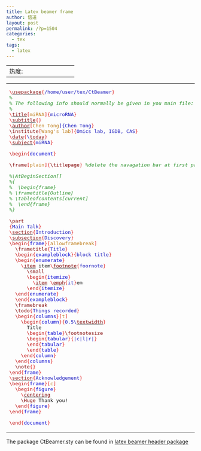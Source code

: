 ```yaml
---
title: Latex beamer frame
author: 悟道
layout: post
permalink: /?p=1504
categories:
  - tex
tags:
  - latex
---
```

<table>
  <tr cellpadding=0><td>
    热度:
  </td><td cellpadding=0><img src='http://210.75.224.29/wordpress/wp-content/plugins/statpresscn/images/sun.gif' width=10 height=10 border=0 /></td><td cellpadding=0><img src='http://210.75.224.29/wordpress/wp-content/plugins/statpresscn/images/sun_dark.gif' width=10 height=10 border=0 /></td><td cellpadding=0><img src='http://210.75.224.29/wordpress/wp-content/plugins/statpresscn/images/sun_dark.gif' width=10 height=10 border=0 /></td><td cellpadding=0><img src='http://210.75.224.29/wordpress/wp-content/plugins/statpresscn/images/sun_dark.gif' width=10 height=10 border=0 /></td><td cellpadding=0><img src='http://210.75.224.29/wordpress/wp-content/plugins/statpresscn/images/sun_dark.gif' width=10 height=10 border=0 /></td></tr>
</table>

<div class="wp_codebox">
  <table>
    <tr id="p1504146">
      <td class="code" id="p1504code146">
        <pre class="latex" style="font-family:monospace;"><span style="color: #E02020; ">\</span><a href="http://www.golatex.de/wiki/index.php?title=%5Cusepackage"><span style="color: #800000;">usepackage</span></a><span style="color: #E02020; ">{</span><span style="color: #2020C0; font-weight: normal;">/home/user/tex/CtBeamer</span><span style="color: #E02020; ">}</span>
<span style="color: #2C922C; font-style: italic;">%</span>
<span style="color: #2C922C; font-style: italic;">% The following info should normally be given in you main file:</span>
<span style="color: #2C922C; font-style: italic;">%</span>
<span style="color: #E02020; ">\</span><a href="http://www.golatex.de/wiki/index.php?title=%5Ctitle"><span style="color: #800000;">title</span></a><span style="color: #E02020; ">[</span><span style="color: #C08020; font-weight: normal;">miRNA</span><span style="color: #E02020; ">]{</span><span style="color: #2020C0; font-weight: normal;">microRNA</span><span style="color: #E02020; ">}</span>
<span style="color: #E02020; ">\</span><a href="http://www.golatex.de/wiki/index.php?title=%5Csubtitle"><span style="color: #800000;">subtitle</span></a><span style="color: #E02020; ">{</span><span style="color: #2020C0; font-weight: normal;"><span style="color: #E02020; ">}</span>
<span style="color: #E02020; ">\</span><a href="http://www.golatex.de/wiki/index.php?title=%5Cauthor"><span style="color: #800000;">author</span></a><span style="color: #E02020; ">[</span><span style="color: #C08020; font-weight: normal;">Chen Tong</span>]{Chen Tong</span><span style="color: #E02020; ">}</span>
<span style="color: #800000; font-weight: normal;">\institute</span><span style="color: #E02020; ">[</span><span style="color: #C08020; font-weight: normal;">Wang's lab</span><span style="color: #E02020; ">]{</span><span style="color: #2020C0; font-weight: normal;">Omics lab, IGDB, CAS</span><span style="color: #E02020; ">}</span>
<span style="color: #E02020; ">\</span><a href="http://www.golatex.de/wiki/index.php?title=%5Cdate"><span style="color: #800000;">date</span></a><span style="color: #E02020; ">{</span><span style="color: #2020C0; font-weight: normal;">\<a href="http://www.golatex.de/wiki/index.php?title=%5Ctoday"><span style="color: #800000;">today</span></a></span><span style="color: #E02020; ">}</span>
<span style="color: #E02020; ">\</span><a href="http://www.golatex.de/wiki/index.php?title=%5Csubject"><span style="color: #800000;">subject</span></a><span style="color: #E02020; ">{</span><span style="color: #2020C0; font-weight: normal;">miRNA</span><span style="color: #E02020; ">}</span>
&nbsp;
<span style="color: #C00000; font-weight: normal;">\begin</span><span style="color: #E02020; ">{</span><span style="color: #2020C0; font-weight: normal;"><span style="color: #0000D0; font-weight: normal;">document</span></span><span style="color: #E02020; ">}</span>
&nbsp;
<span style="color: #800000; font-weight: normal;">\frame</span><span style="color: #E02020; ">[</span><span style="color: #C08020; font-weight: normal;">plain</span><span style="color: #E02020; ">]{</span><span style="color: #2020C0; font-weight: normal;"><span style="color: #800000; font-weight: normal;">\titlepage</span></span><span style="color: #E02020; ">}</span> <span style="color: #2C922C; font-style: italic;">%delete the navagation bar at first page</span>
&nbsp;
<span style="color: #2C922C; font-style: italic;">%\AtBeginSection[]</span>
<span style="color: #2C922C; font-style: italic;">%{</span>
<span style="color: #2C922C; font-style: italic;">%  \begin{frame}</span>
<span style="color: #2C922C; font-style: italic;">%	\frametitle{Outline}</span>
<span style="color: #2C922C; font-style: italic;">%	\tableofcontents[current]</span>
<span style="color: #2C922C; font-style: italic;">%  \end{frame}</span>
<span style="color: #2C922C; font-style: italic;">%}</span>
&nbsp;
<span style="color: #800000; font-weight: normal;">\part</span>
<span style="color: #E02020; ">{</span><span style="color: #2020C0; font-weight: normal;">Main Talk</span><span style="color: #E02020; ">}</span>
<span style="color: #E02020; ">\</span><a href="http://www.golatex.de/wiki/index.php?title=%5Csection"><span style="color: #800000;">section</span></a><span style="color: #E02020; ">{</span><span style="color: #2020C0; font-weight: normal;">Introduction</span><span style="color: #E02020; ">}</span>
<span style="color: #E02020; ">\</span><a href="http://www.golatex.de/wiki/index.php?title=%5Csubsection"><span style="color: #800000;">subsection</span></a><span style="color: #E02020; ">{</span><span style="color: #2020C0; font-weight: normal;">Discovery</span><span style="color: #E02020; ">}</span>
<span style="color: #C00000; font-weight: normal;">\begin</span><span style="color: #E02020; ">{</span><span style="color: #2020C0; font-weight: normal;"><span style="color: #0000D0; font-weight: normal;">frame</span></span><span style="color: #E02020; ">}[</span><span style="color: #C08020; font-weight: normal;">allowframebreak</span><span style="color: #E02020; ">]</span>
  <span style="color: #800000; font-weight: normal;">\frametitle</span><span style="color: #E02020; ">{</span><span style="color: #2020C0; font-weight: normal;">Title</span><span style="color: #E02020; ">}</span>
  <span style="color: #C00000; font-weight: normal;">\begin</span><span style="color: #E02020; ">{</span><span style="color: #2020C0; font-weight: normal;"><span style="color: #0000D0; font-weight: normal;">exampleblock</span></span><span style="color: #E02020; ">}{</span><span style="color: #2020C0; font-weight: normal;">block title</span><span style="color: #E02020; ">}</span>
  <span style="color: #C00000; font-weight: normal;">\begin</span><span style="color: #E02020; ">{</span><span style="color: #2020C0; font-weight: normal;"><span style="color: #0000D0; font-weight: normal;">enumerate</span></span><span style="color: #E02020; ">}</span>
	<span style="color: #E02020; ">\</span><a href="http://www.golatex.de/wiki/index.php?title=%5Citem"><span style="color: #800000;">item</span></a> item<span style="color: #E02020; ">\</span><a href="http://www.golatex.de/wiki/index.php?title=%5Cfootnote"><span style="color: #800000;">footnote</span></a><span style="color: #E02020; ">{</span><span style="color: #2020C0; font-weight: normal;">foornote</span><span style="color: #E02020; ">}</span>
	  <span style="color: #800000; font-weight: normal;">\small</span>
	  <span style="color: #C00000; font-weight: normal;">\begin</span><span style="color: #E02020; ">{</span><span style="color: #2020C0; font-weight: normal;"><span style="color: #0000D0; font-weight: normal;">itemize</span></span><span style="color: #E02020; ">}</span>
		<span style="color: #E02020; ">\</span><a href="http://www.golatex.de/wiki/index.php?title=%5Citem"><span style="color: #800000;">item</span></a> <span style="color: #E02020; ">\</span><a href="http://www.golatex.de/wiki/index.php?title=%5Cemph"><span style="color: #800000;">emph</span></a><span style="color: #E02020; ">{</span><span style="color: #2020C0; font-weight: normal;">it</span><span style="color: #E02020; ">}</span>em
	  <span style="color: #C00000; font-weight: normal;">\end</span><span style="color: #E02020; ">{</span><span style="color: #2020C0; font-weight: normal;"><span style="color: #0000D0; font-weight: normal;">itemize</span></span><span style="color: #E02020; ">}</span>
  <span style="color: #C00000; font-weight: normal;">\end</span><span style="color: #E02020; ">{</span><span style="color: #2020C0; font-weight: normal;"><span style="color: #0000D0; font-weight: normal;">enumerate</span></span><span style="color: #E02020; ">}</span>
  <span style="color: #C00000; font-weight: normal;">\end</span><span style="color: #E02020; ">{</span><span style="color: #2020C0; font-weight: normal;"><span style="color: #0000D0; font-weight: normal;">exampleblock</span></span><span style="color: #E02020; ">}</span>
  <span style="color: #800000; font-weight: normal;">\framebreak</span>
  <span style="color: #800000; font-weight: normal;">\todo</span><span style="color: #E02020; ">{</span><span style="color: #2020C0; font-weight: normal;">Things recorded</span><span style="color: #E02020; ">}</span>
  <span style="color: #C00000; font-weight: normal;">\begin</span><span style="color: #E02020; ">{</span><span style="color: #2020C0; font-weight: normal;"><span style="color: #0000D0; font-weight: normal;">columns</span></span><span style="color: #E02020; ">}[</span><span style="color: #C08020; font-weight: normal;">t</span><span style="color: #E02020; ">]</span>
	<span style="color: #C00000; font-weight: normal;">\begin</span><span style="color: #E02020; ">{</span><span style="color: #2020C0; font-weight: normal;"><span style="color: #0000D0; font-weight: normal;">column</span></span><span style="color: #E02020; ">}{</span><span style="color: #2020C0; font-weight: normal;">0.5\<a href="http://www.golatex.de/wiki/index.php?title=%5Ctextwidth"><span style="color: #800000;">textwidth</span></a></span><span style="color: #E02020; ">}</span>
	  Title
	  <span style="color: #C00000; font-weight: normal;">\begin</span><span style="color: #E02020; ">{</span><span style="color: #2020C0; font-weight: normal;"><span style="color: #0000D0; font-weight: normal;">table</span></span><span style="color: #E02020; ">}</span><span style="color: #800000; font-weight: normal;">\footnotesize</span>
	  <span style="color: #C00000; font-weight: normal;">\begin</span><span style="color: #E02020; ">{</span><span style="color: #2020C0; font-weight: normal;"><span style="color: #0000D0; font-weight: normal;">tabular</span></span><span style="color: #E02020; ">}{</span><span style="color: #E02020; "><span style="color: #2020C0; font-weight: normal;">|c|l|r|</span></span><span style="color: #E02020; ">}</span>
	  <span style="color: #C00000; font-weight: normal;">\end</span><span style="color: #E02020; ">{</span><span style="color: #2020C0; font-weight: normal;"><span style="color: #0000D0; font-weight: normal;">tabular</span></span><span style="color: #E02020; ">}</span>
	  <span style="color: #C00000; font-weight: normal;">\end</span><span style="color: #E02020; ">{</span><span style="color: #2020C0; font-weight: normal;"><span style="color: #0000D0; font-weight: normal;">table</span></span><span style="color: #E02020; ">}</span>
	<span style="color: #C00000; font-weight: normal;">\end</span><span style="color: #E02020; ">{</span><span style="color: #2020C0; font-weight: normal;"><span style="color: #0000D0; font-weight: normal;">column</span></span><span style="color: #E02020; ">}</span>
  <span style="color: #C00000; font-weight: normal;">\end</span><span style="color: #E02020; ">{</span><span style="color: #2020C0; font-weight: normal;"><span style="color: #0000D0; font-weight: normal;">columns</span></span><span style="color: #E02020; ">}</span>
  <span style="color: #800000; font-weight: normal;">\note</span><span style="color: #E02020; ">{</span><span style="color: #2020C0; font-weight: normal;"><span style="color: #E02020; ">}</span>
<span style="color: #C00000; font-weight: normal;">\end</span><span style="color: #E02020; ">{</span><span style="color: #0000D0; font-weight: normal;">frame</span></span><span style="color: #E02020; ">}</span>
<span style="color: #E02020; ">\</span><a href="http://www.golatex.de/wiki/index.php?title=%5Csection"><span style="color: #800000;">section</span></a><span style="color: #E02020; ">{</span><span style="color: #2020C0; font-weight: normal;">Acknowledgement</span><span style="color: #E02020; ">}</span>
<span style="color: #C00000; font-weight: normal;">\begin</span><span style="color: #E02020; ">{</span><span style="color: #2020C0; font-weight: normal;"><span style="color: #0000D0; font-weight: normal;">frame</span></span><span style="color: #E02020; ">}[</span><span style="color: #C08020; font-weight: normal;">c</span><span style="color: #E02020; ">]</span>
  <span style="color: #C00000; font-weight: normal;">\begin</span><span style="color: #E02020; ">{</span><span style="color: #2020C0; font-weight: normal;"><span style="color: #0000D0; font-weight: normal;">figure</span></span><span style="color: #E02020; ">}</span>
	<span style="color: #E02020; ">\</span><a href="http://www.golatex.de/wiki/index.php?title=%5Ccentering"><span style="color: #800000;">centering</span></a>
	<span style="color: #800000; font-weight: normal;">\Huge</span> Thank you!
  <span style="color: #C00000; font-weight: normal;">\end</span><span style="color: #E02020; ">{</span><span style="color: #2020C0; font-weight: normal;"><span style="color: #0000D0; font-weight: normal;">figure</span></span><span style="color: #E02020; ">}</span>
<span style="color: #C00000; font-weight: normal;">\end</span><span style="color: #E02020; ">{</span><span style="color: #2020C0; font-weight: normal;"><span style="color: #0000D0; font-weight: normal;">frame</span></span><span style="color: #E02020; ">}</span>
&nbsp;
<span style="color: #C00000; font-weight: normal;">\end</span><span style="color: #E02020; ">{</span><span style="color: #2020C0; font-weight: normal;"><span style="color: #0000D0; font-weight: normal;">document</span></span><span style="color: #E02020; ">}</span></pre>
      </td>
    </tr>
  </table>
</div>

The package CtBeamer.sty can be found in <a href="http://210.75.224.29/wordpress/?p=1221" title="latex beamer header package" target="_blank">latex beamer header package</a>